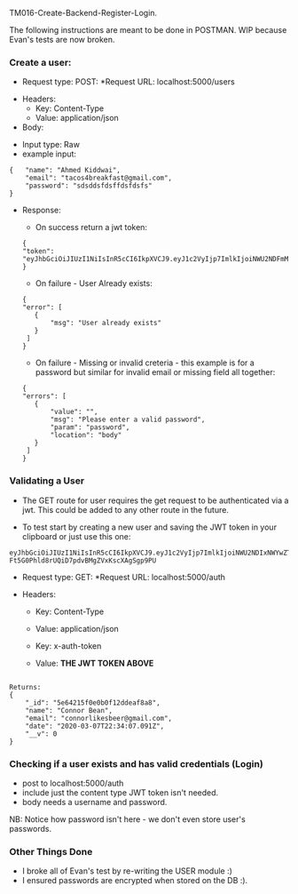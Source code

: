 TM016-Create-Backend-Register-Login. 

The following instructions are meant to be done in POSTMAN.
WIP because Evan's tests are now broken. 
### Create a user:

- Request type: POST:
*Request URL: localhost:5000/users
* Headers: 
     -  Key: Content-Type 
     - Value: application/json
* Body:
-  Input type: Raw
- example input:
```
{	"name": "Ahmed Kiddwai",
	"email": "tacos4breakfast@gmail.com",
	"password": "sdsddsfdsffdsfdsfs"
}
```

- Response:
    - On success return a jwt token: 
     ```
     {
    "token": "eyJhbGciOiJIUzI1NiIsInR5cCI6IkpXVCJ9.eyJ1c2VyIjp7ImlkIjoiNWU2NDFmMmUwZTBiMGYxMmRkZWFmOGE2In0sImlhdCI6MTU4MzYxOTg4NiwiZXhwIjoxNTgzNjU1ODg2fQ.IroZq0nj10YVAw9EjQW0QqbO1nZXRiwbymzc15MCLBw"
    }
   ```
    - On failure - User Already exists: 
     ```
    {
    "error": [
        {
            "msg": "User already exists"
        }
      ]
   }
   ```

    - On failure - Missing or invalid creteria - this example is for a password but similar for invalid email or missing field all together: 
     ```
    {
    "errors": [
        {
            "value": "",
            "msg": "Please enter a valid password",
            "param": "password",
            "location": "body"
        }
      ]
  }
   ```



### Validating a User
- The GET route for user requires the get request to be authenticated via a jwt. This could be added to any other route in the future.

* To test start by creating a new user and saving the JWT token in your clipboard or just use this one:
```
eyJhbGciOiJIUzI1NiIsInR5cCI6IkpXVCJ9.eyJ1c2VyIjp7ImlkIjoiNWU2NDIxNWYwZTBiMGYxMmRkZWFmOGE4In0sImlhdCI6MTU4MzYyMDQ0NywiZXhwIjoxNTgzNjU2NDQ3fQ.A3ewv-Ft5G0Phld8rUQiD7pdvBMgZVxKscXAgSgp9PU
```

- Request type: GET:
*Request URL: localhost:5000/auth
* Headers: 
     -  Key: Content-Type 
     - Value: application/json
     
     - Key: x-auth-token
    - Value:  **THE JWT TOKEN ABOVE**

```

Returns: 
{
    "_id": "5e64215f0e0b0f12ddeaf8a8",
    "name": "Connor Bean",
    "email": "connorlikesbeer@gmail.com",
    "date": "2020-03-07T22:34:07.091Z",
    "__v": 0
}
```

### Checking if a user exists and has valid credentials (Login)
* post to  localhost:5000/auth
* include just the content type JWT token isn't needed.
* body needs a username and password.


NB: Notice how password isn't here - we don't even store user's passwords.

### Other Things Done
- I broke all of Evan's test by re-writing the USER module :)
- I ensured passwords are encrypted when stored on the DB :).
